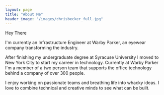 ```yaml
---
layout: page
title: "About Me"
header_image: "/images/chrisbecker_full.jpg"
---
```


Hey There

I'm currently an Infrastructure Engineer at Warby Parker, an eyewear company transforming the industry.

After finishing my undergraduate degree at Syracuse University I moved to New York City to start my carreer in technology. Currently at Warby Parker I'm a member of a two person team that supports the office technology behind a company of over 300 people.

I enjoy working on passionate teams and breathing life into whacky ideas. I love to combine technical and creative minds to see what can be built.
